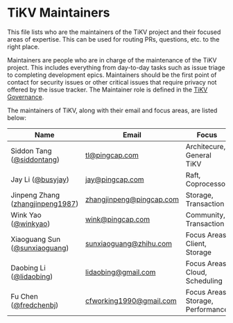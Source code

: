 # TiKV Maintainers

This file lists who are the maintainers of the TiKV project and their focused areas of expertise. This can be used for routing PRs, questions, etc. to the right place.

Maintainers are people who are in charge of the maintenance of the TiKV project. This includes everything from day-to-day tasks such as issue triage to completing development epics. Maintainers should be the first point of contact for security issues or other critical issues that require privacy not offered by the issue tracker. The Maintainer role is defined in the [TiKV Governance](https://github.com/tikv/community/blob/master/GOVERNANCE.md#maintainer).

The maintainers of TiKV, along with their email and focus areas, are listed below:

Name | Email | Focus | Org
----|---|---|---
Siddon Tang ([@siddontang](https://github.com/siddontang))| [tl@pingcap.com](mailto:tl@pingcap.com) | Architecure, General TiKV | PingCAP
Jay Li ([@busyjay](https://github.com/busyjay))| [jay@pingcap.com](mailto:jay@pingcap.com) | Raft, Coprocessor | PingCAP
Jinpeng Zhang ([zhangjinpeng1987](https://github.com/zhangjinpeng1987)) | [zhangjinpeng@pingcap.com](mailto:zhangjinpeng@pingcap.com) | Storage, Transaction | PingCAP
Wink Yao ([@winkyao](https://github.com/winkyao)) | [wink@pingcap.com](mailto:wink@pingcap.com) | Community, Transaction | PingCAP
Xiaoguang Sun ([@sunxiaoguang](https://github.com/sunxiaoguang)) | [sunxiaoguang@zhihu.com](mailto:sunxiaoguang@zhihu.com) | Focus Areas: Client, Storage |  Zhihu
Daobing Li ([@lidaobing](https://github.com/lidaobing)) | [lidaobing@gmail.com](mailto:lidaobing@gmail.com) | Focus Areas: Cloud, Scheduling | JD Cloud and AI
Fu Chen ([@fredchenbj](https://github.com/fredchenbj)) | [cfworking1990@gmail.com](mailto:cfworking1990@gmail.com) | Focus Areas: Storage, Performance  | Yidian Zixun